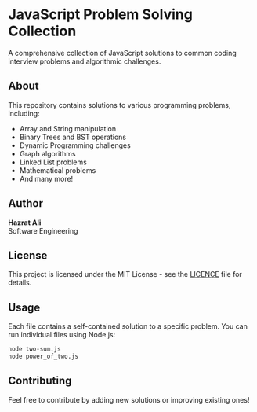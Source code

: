 # JavaScript Problem Solving Collection

A comprehensive collection of JavaScript solutions to common coding interview problems and algorithmic challenges.

## About

This repository contains solutions to various programming problems, including:
- Array and String manipulation
- Binary Trees and BST operations
- Dynamic Programming challenges
- Graph algorithms
- Linked List problems
- Mathematical problems
- And many more!

## Author

**Hazrat Ali**  
Software Engineering

## License

This project is licensed under the MIT License - see the [LICENCE](LICENCE) file for details.

## Usage

Each file contains a self-contained solution to a specific problem. You can run individual files using Node.js:

```bash
node two-sum.js
node power_of_two.js
```

## Contributing

Feel free to contribute by adding new solutions or improving existing ones!